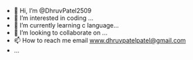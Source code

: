 - 👋 Hi, I’m @DhruvPatel2509
- 👀 I’m interested in coding ...
- 🌱 I’m currently learning c language...
- 💞️ I’m looking to collaborate on ...
- 📫 How to reach me email www.dhruvpatelpatel@gmail.com
- ...

<!---
DhruvPatel2509/DhruvPatel2509 is a ✨ special ✨ repository because its `README.md` (this file) appears on your GitHub profile.
You can click the Preview link to take a look at your changes.
--->
